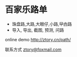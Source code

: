 # 百家乐路单

 * 珠盘路,大路,大眼仔,小路,曱甴路
 * 导入, 导出, 截图, 预测, 问路

online demo
http://ztory.cn/path/

联系方式 ztory@foxmail.com
